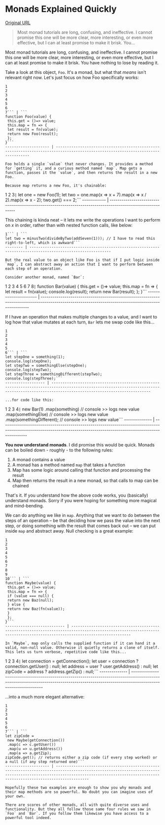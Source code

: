 # Monads Explained Quickly

[Original URL](http://www.breck-mckye.com/blog/2016/04/monads-explained-quickly/)

> Most monad tutorials are long, confusing, and ineffective. I cannot promise this one will be more clear, more interesting, or even more effective, but I can at least promise to make it brisk. You...

Most monad tutorials are long, confusing, and ineffective. I cannot promise this one will be more clear, more interesting, or even more effective, but I can at least promise to make it brisk. You have nothing to lose by reading it.

Take a look at this object, `Foo`. It's a monad, but what that _means_ isn't relevant right now. Let's just focus on how Foo specifically works:

```
1
2
3
4
5
6
7``` | ```
function Foo(value) {
 this.get = ()=> value;
 this.map = fn => {
 let result = fn(value);
 return new Foo(result);
 };
}```
-------------------- | --------------------------------------------------------------------------------------------------------------------------------

Foo holds a single `value` that never changes. It provides a method for `getting` it, and a curious method named `map`. Map gets a function, passes it the `value`, and then returns the result in a new Foo.

Because map returns a new Foo, it's chainable:

```
1
2
3``` | ```
let one = new Foo(1);
let two = one.map(x => x + 7).map(x => x / 2).map(x => x - 2);
two.get() === 2;```
------------ | ------------------------------------------------------------------------------------------------------------

This chaining is kinda neat – it lets me write the operations I want to perform on _x_ in order, rather than with nested function calls, like below:

```
1``` | ```
let two = minusTwo(divideByTwo(addSeven(1))); // I have to read this right-to-left, which is awkward```
-------- | -----------------------------------------------------------------------------------------------------------

But the real value to an object like Foo is that if I put logic inside `map`, I can abstract away an action that I want to perform between each step of an operation.

Consider another monad, named `Bar`:

```
1
2
3
4
5
6
7
8``` | ```
function Bar(value) {
 this.get = ()=> value;
 this.map = fn => {
 let result = fn(value);
 console.log(result);
 return new Bar(result);
 };
}```
---------------------- | ------------------------------------------------------------------------------------------------------------------------------------------------------

If I have an operation that makes multiple changes to a value, and I want to log how that value mutates at each turn, `Bar` lets me swap code like this...

```
1
2
3
4
5
6``` | ```
let stepOne = something(1);
console.log(stepOne);
let stepTwo = somethingElse(stepOne);
console.log(stepTwo);
let stepThree = somethingDifferent(stepTwo);
console.log(stepThree);```
------------------ | -----------------------------------------------------------------------------------------------------------------------------------------------------------------------------------------

...for code like this:

```
1
2
3
4``` | ```
new Bar(1)
 .map(something) // console >> logs new value
 .map(somethingElse) // console >> logs new value
 .map(somethingDifferent); // console >> logs new value```
-------------- | -------------------------------------------------------------------------------------------------------------------------------------------------------------------------

**You now understand monads**. I did promise this would be quick. Monads can be boiled down - roughly - to the following rules:

1. A monad contains a value
2. A monad has a method named `map` that takes a function
3. Map has some logic around calling that function and processing the result
4. Map then returns the result in a new monad, so that calls to map can be chained

That's it. If you understand how the above code works, you (basically) understand monads. Sorry if you were hoping for something more magical and mind-bending.

We can do anything we like in `map`. Anything that we want to do between the steps of an operation – be that deciding how we pass the value into the next step, or doing something with the result that comes back out – we can put inside `map` and abstract away. Null checking is a great example:

```
1
2
3
4
5
6
7
8
9
10``` | ```
function Maybe(value) {
 this.get = ()=> value;
 this.map = fn => {
 if (value === null) {
 return new Baz(null);
 } else {
 return new Baz(fn(value));
 }
 };
}```
--------------------------- | -----------------------------------------------------------------------------------------------------------------------------------------------------------------------

In `Maybe`, map only calls the supplied function if it can hand it a valid, non-null value. Otherwise it quietly returns a clone of itself. This lets us turn verbose, repetitive code like this...

```
1
2
3
4``` | ```
let connection = getConnection();
let user = connection ? connection.getUser() : null;
let address = user ? user.getAddress() : null;
let zipCode = address ? address.getZip() : null;```
-------------- | ---------------------------------------------------------------------------------------------------------------------------------------------------------------------------------------------

...into a much more elegant alternative:

```
1
2
3
4
5
6
7``` | ```
let zipCode =
 new Maybe(getConnection())
 .map(c => c.getUser())
 .map(u => u.getAddress())
 .map(a => a.getZip);
zipCode.get(); // returns either a zip code (if every step worked) or a null (if any step returned one)```
-------------------- | ---------------------------------------------------------------------------------------------------------------------------------------------------------------------------------------------------------------------------------

Hopefully these two examples are enough to show you why monads and their map methods are so powerful. No doubt you can imagine uses of your own.

There are scores of other monads, all with quite diverse uses and functionality. But they all follow those same four rules we saw in `Foo` and `Bar`. If you follow them likewise you have access to a powerful tool indeed.
